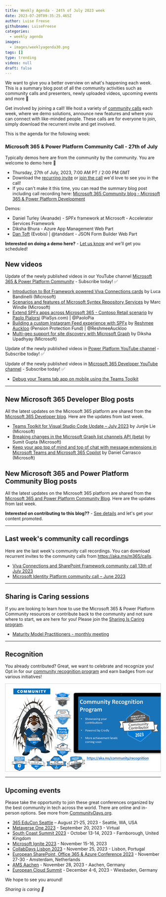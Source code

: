 ```yaml
---
title: Weekly Agenda - 24th of July 2023 week
date: 2023-07-20T09:35:25.465Z
author: Luise Freese
githubname: LuiseFreese
categories:
  - weekly agenda
images:
  - images/weeklyagenda30.png
tags: []
type: trending
videos: null
draft: false
---
```


We want to give you a better overview on what's happening each week. This is a summary blog post of all the community activities such as community calls and presenters, newly uploaded videos, upcoming events and more 🚀

Get involved by joining a call! We host a variety of [community calls](https://aka.ms/community/calls) each week, where we demo solutions, announce new features and where you can connect with like-minded people. These calls are for everyone to join, simply download the recurrent invite and get involved.

This is the agenda for the following week:

### Microsoft 365 & Power Platform Community Call - 27th of July

Typically demos here are from the community by the community. You are welcome to demo here 👋

* Thursday, 27th of July, 2023, 7:00 AM PT / 2:00 PM GMT
* Download the [recurring invite](https://aka.ms/spdev-sig-call) or [join the call](https://aka.ms/spdev-sig-call-join) we'd love to see you in the call!
* If you can't make it this time, you can read the summary blog post including call recording here: [Microsoft 365 Community blog - Microsoft 365 & Power Platform Development](https://pnp.github.io/blog/categories/microsoft-365-and-power-platform-development-community-call/)

Demos: 

* Daniel Turley (Avanade) - SPFx framework at Microsoft - Accelerator Services Framework
* Diksha Bhura  - Azure App Management Web Part
* [Dan Toft](https://twitter.com/tanddant) (Evobis) | @tanddant - JSON Form Builder Web Part



**Interested on doing a demo here?** - [Let us know](https://aka.ms/community/request/demo) and we'll get you scheduled! 


## New videos 

Update of the newly published videos in our YouTube channel [Microsoft 365 & Power Platform Community](https://www.youtube.com/channel/UC_mKdhw-V6CeCM7gTo_Iy7w) - Subscribe today! ✅

* [Introduction to Bot Framework powered Viva Connections cards](https://www.youtube.com/watch?v=Wmtb78fOrUo&t=6s) by Luca Bandinelli (Microsoft)
* [Scenarios and features of Microsoft Syntex Repository Services](https://www.youtube.com/watch?v=qmL74v0lX9I&t=4s) by Marc Windle (Microsoft)
* [Extend SPFx apps across Microsoft 365 - Contoso Retail scenario](https://www.youtube.com/watch?v=_FkUpF5TnLk&t=3s) by [Paolo Pialorsi](https://twitter.com/PaoloPia) (PiaSys.com) | @PaoloPia
* [Building a custom Instagram Feed experience with SPFx](https://www.youtube.com/watch?v=_OU1dhtO9D4&t=6s) by [Reshmee Auckloo](https://www.twitter.com/ReshmeeAuckloo) (Pension Protection Fund) | @ReshmeeAuckloo
* [Multi-geo support for site discovery with Microsoft Graph](https://www.youtube.com/watch?v=b7uU8ggmzmA&t=7s) by Diksha Upadhyay (Microsoft)



Update of the newly published videos in [Power Platform YouTube channel](https://www.youtube.com/@mspowerplatform) - Subscribe today! ✅


Update of the newly published videos in [Microsoft 365 Developer YouTube channel](https://www.youtube.com/@Microsoft365Developer) - Subscribe today! ✅

* [Debug your Teams tab app on mobile using the Teams Toolkit](https://www.youtube.com/watch?v=jktyDGOPGQo)

---

## New Microsoft 365 Developer Blog posts

All the latest updates on the Microsoft 365 platform are shared from the [Microsoft 365 Developer blog](https://devblogs.microsoft.com/microsoft365dev/). Here are the updates from last week.

* [Teams Toolkit for Visual Studio Code Update – July 2023](https://devblogs.microsoft.com/microsoft365dev/teams-toolkit-for-visual-studio-code-update-july-2023/) by Junjie Lie (Microsoft)
* [Breaking changes in the Microsoft Graph list channels API (beta)](https://devblogs.microsoft.com/microsoft365dev/breaking-changes-in-the-microsoft-graph-list-channels-api-beta/) by Sumit Gupta (Microsoft)
* [Keep your app top of mind and top of chat with message extensions in Microsoft Teams and Microsoft 365 Copilot](https://devblogs.microsoft.com/microsoft365dev/keep-your-app-top-of-mind-and-top-of-chat-with-message-extensions-in-microsoft-teams-and-microsoft-365-copilot/) by Daniel Carrasco (Microsoft)

## New Microsoft 365 and Power Platform Community Blog posts

All the latest updates on the Microsoft 365 platform are shared from the [Microsoft 365 and Power Platform Community Blog](https://pnp.github.io/blog/). Here are the updates from last week.


**Interested on contributing to this blog??** - [See details](https://pnp.github.io/blog/post/contribute-blog/) and let's get your content promoted.

---

## Last week's community call recordings

Here are the last week's community call recordings. You can download recurrent invites to the community calls from https://aka.ms/m365/calls.

* [Viva Connections and SharePoint Framework community call 13th of July 2023](https://www.youtube.com/watch?v=DJ1tAUtXRRI&t=1335s)
* [Microsoft Identity Platform community call – June 2023](https://www.youtube.com/watch?v=mAUGQ9_djeU&t=4s) 

---

## Sharing is Caring sessions

If you are looking to learn how to use the Microsoft 365 & Power Platform Community resources or contribute back to the community and not sure where to start, we are here for you! Please join the [Sharing Is Caring program](https://pnp.github.io/sharing-is-caring/).

* [Maturity Model Practitioners - monthly meeting](https://aka.ms/mm4m365/invite)

---

## Recognition

You already contributed? Great, we want to celebrate and recognize you! Opt in for our [community recognition program](https://pnp.github.io/recognitionprogram/) and earn badges from our various initiatives! 

![together-221201.png](images/community-recognization-program.png)

---

## Upcoming events

Please take the opportunity to join these great conferences organized by the best community in tech across the world. There are online and in-person options. See more from [CommunityDays.org](https://www.communitydays.org/).

* [365 EduCon Seattle](https://365educon.com/Seattle/) – August 21-25, 2023 - Seattle, WA, USA
* [Metaverse One 2023](https://www.communitydays.org/event/2023-09-20/metaverse-one-2023) - September 20, 2023 - Virtual
* [South Coast Summit 2023](https://www.southcoastsummit.com/) - October 13-14, 2023 - Farnborough, United Kingdom
* [Microsoft Ignite 2023](https://ignite.microsoft.com/) - November 15-16, 2023
* [CollabDays Lisbon 2023](https://www.collabdays.org/2023-lisbon/) - November 25, 2023 - Lisbon, Portugal
* [European SharePoint, Office 365 & Azure Conference 2023](https://www.sharepointeurope.com/) - November 27-30 - Amsterdam, Netherlands
* [AMS Aachen](https://www.communitydays.org/event/2023-11-28/ams-aachen) - November 28, 2023 - Aachen, Germany
* [European Cloud Summit](https://www.cloudsummit.eu/) - December 4-6, 2023 - Wiesbaden, Germany

We hope to see you around!

_Sharing is caring 🧡_
